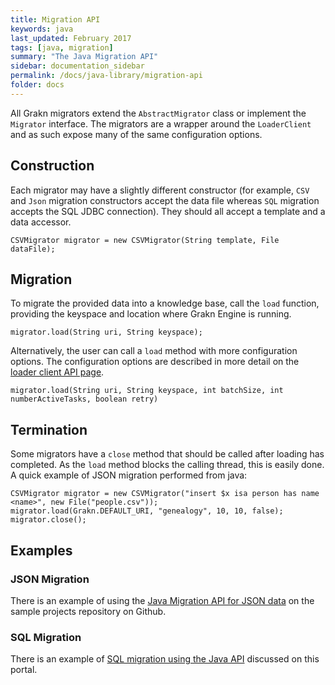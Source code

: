 ```yaml
---
title: Migration API
keywords: java
last_updated: February 2017
tags: [java, migration]
summary: "The Java Migration API"
sidebar: documentation_sidebar
permalink: /docs/java-library/migration-api
folder: docs
---
```



All Grakn migrators extend the `AbstractMigrator` class or implement the `Migrator` interface. The migrators are a wrapper around the `LoaderClient` and as such expose many of the same configuration options.

## Construction

Each migrator may have a slightly different constructor (for example, `CSV` and `Json` migration constructors accept the data file whereas `SQL` migration accepts the SQL JDBC connection). They should all accept a template and a data accessor.

<!-- TODO: un-fuck these examples and stop ignoring in tests -->
```java-test-ignore
CSVMigrator migrator = new CSVMigrator(String template, File dataFile);
```

## Migration

To migrate the provided data into a knowledge base, call the `load` function, providing the keyspace and location where Grakn Engine is running.

```java-test-ignore
migrator.load(String uri, String keyspace);
```

Alternatively, the user can call a `load` method with more configuration options. The configuration options are described in more detail on the [loader client API page](./loader-api).

```java-test-ignore
migrator.load(String uri, String keyspace, int batchSize, int numberActiveTasks, boolean retry)
```

## Termination

Some migrators have a `close` method that should be called after loading has completed. As the `load` method blocks the calling thread, this is easily done. A quick example of JSON migration performed from java:

```java-test-ignore
CSVMigrator migrator = new CSVMigrator("insert $x isa person has name <name>", new File("people.csv"));
migrator.load(Grakn.DEFAULT_URI, "genealogy", 10, 10, false);
migrator.close();
```

## Examples

### JSON Migration

There is an example of using the [Java Migration API for JSON data](https://github.com/graknlabs/sample-projects/tree/master/example-json-migration-giphy) on the sample projects repository on Github.

### SQL Migration

There is an example of [SQL migration using the Java API](../examples/SQL-migration) discussed on this portal.



